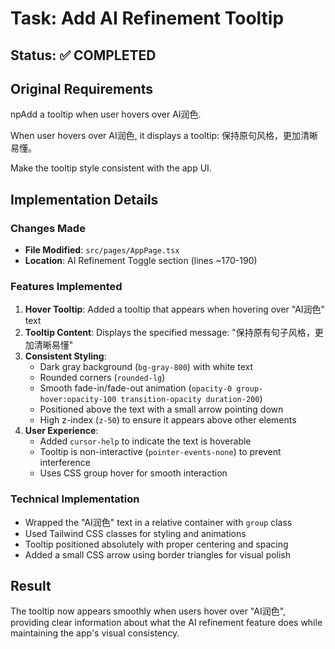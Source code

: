 # Task: Add AI Refinement Tooltip

## Status: ✅ COMPLETED

## Original Requirements
npAdd a tooltip when user hovers over AI润色.

When user hovers over AI润色, it displays a tooltip: 保持原句风格，更加清晰易懂。

Make the tooltip style consistent with the app UI.

## Implementation Details

### Changes Made
- **File Modified**: `src/pages/AppPage.tsx`
- **Location**: AI Refinement Toggle section (lines ~170-190)

### Features Implemented
1. **Hover Tooltip**: Added a tooltip that appears when hovering over "AI润色" text
2. **Tooltip Content**: Displays the specified message: "保持原有句子风格，更加清晰易懂"
3. **Consistent Styling**: 
   - Dark gray background (`bg-gray-800`) with white text
   - Rounded corners (`rounded-lg`)
   - Smooth fade-in/fade-out animation (`opacity-0 group-hover:opacity-100 transition-opacity duration-200`)
   - Positioned above the text with a small arrow pointing down
   - High z-index (`z-50`) to ensure it appears above other elements
4. **User Experience**:
   - Added `cursor-help` to indicate the text is hoverable
   - Tooltip is non-interactive (`pointer-events-none`) to prevent interference
   - Uses CSS group hover for smooth interaction

### Technical Implementation
- Wrapped the "AI润色" text in a relative container with `group` class
- Used Tailwind CSS classes for styling and animations
- Tooltip positioned absolutely with proper centering and spacing
- Added a small CSS arrow using border triangles for visual polish

## Result
The tooltip now appears smoothly when users hover over "AI润色", providing clear information about what the AI refinement feature does while maintaining the app's visual consistency.